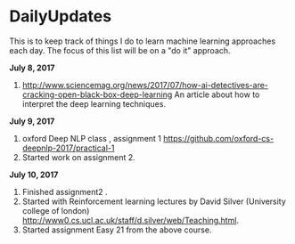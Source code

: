 # DailyUpdates

This is to keep track of things I do to learn machine learning approaches each day. The focus of this list will be on a "do it"  approach.

<b>July 8, 2017 </b>
1. http://www.sciencemag.org/news/2017/07/how-ai-detectives-are-cracking-open-black-box-deep-learning
An article about how to interpret the deep learning techniques.

<b>July 9, 2017 </b>
1. oxford Deep NLP class , assignment 1 https://github.com/oxford-cs-deepnlp-2017/practical-1
2. Started work on assignment 2.

<b> July 10, 2017 </b>
1. Finished assignment2 . </break>
2. Started with Reinforcement learning lectures by David Silver (University college of london) http://www0.cs.ucl.ac.uk/staff/d.silver/web/Teaching.html.
3. Started assignment Easy 21 from the above course.

